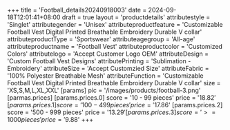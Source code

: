 +++
title = 'Football_details20240918003'
date = 2024-09-18T12:01:41+08:00
draft = true
layout = 'productdetails'
attributestyle = 'Singlet'
attributegender = 'Unisex'
attributeproductfeature = 'Customizable Football Vest  Digital Printed Breathable Embroidery Durable V collar'
attributeproductType = 'Sportswear'
attributeagegroup = 'All-age'
attributeproductname = 'Football Vest'
attributeproductcolor = 'Customized Colors'
attributelogo = 'Accept Customer Logo OEM'
attributeDesign = 'Custom Football Vest Designs'
attributePrinting = 'Sublimation - Embroidery'
attributeSize = 'Accept Customzied Size'
attributeFabric = '100% Polyester Breathable Mesh'
attributeFunction = 'Customizable Football Vest  Digital Printed Breathable Embroidery Durable V collar'
size = 'XS,S,M,L,XL,XXL'
[params]
  pic = '/images/products/football-3.png'
  [parmas.prices]
    [params.prices.0]
      score = '10 - 99 pieces'
      price = '$18.82'
    [params.prices.1]
      score = '100 - 499 pieces'
      price = '$17.86'
    [params.prices.2]
      score = '500 - 999 pieces'
      price = '$13.29'
    [params.prices.3]
      score = '>= 1000 pieces'
      price = '$9.88'
+++
